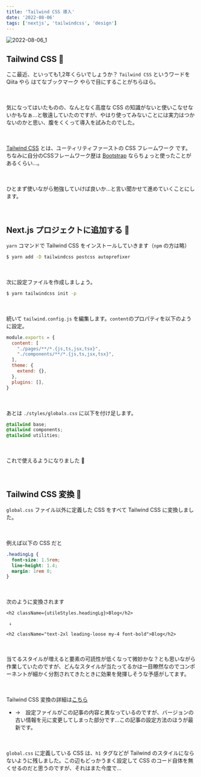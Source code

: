 ```yaml
---
title: 'Tailwind CSS 導入'
date: '2022-08-06'
tags: ['nextjs', 'tailwindcss', 'design']
---
```



![2022-08-06_1](/images/posts/2022-08-06/2022-08-06_1.png)

## Tailwind CSS 🎐
ここ最近、といっても1,2年くらいでしょうか？ `Tailwind CSS` というワードを Qiita やら はてなブックマーク やらで目にすることがちらほら。  

　

気になってはいたものの、なんとなく高度な CSS の知識がないと使いこなせないかもなぁ...と敬遠していたのですが、やはり使ってみないことには実力はつかないのかと思い、腹をくくって導入を試みたのでした。

　

[Tailwind CSS](https://tailwindcss.com/) とは、ユーティリティファーストの CSS フレームワーク です。ちなみに自分のCSSフレームワーク歴は [Bootstrap](https://getbootstrap.com/) ならちょっと使ったことがあるくらい...。

　

ひとまず使いながら勉強していけば良いか...と言い聞かせて進めていくことにします。

　

## Next.js プロジェクトに追加する 💫
`yarn` コマンドで Tailwind CSS をインストールしていきます（`npm` の方は略）

```bash
$ yarn add -D tailwindcss postcss autoprefixer
```

　

次に設定ファイルを作成しましょう。

```bash
$ yarn tailwindcss init -p
```

　

続いて `tailwind.config.js` を編集します。`content`のプロパティを以下のように設定。

```javascript
module.exports = {
  content: [
    "./pages/**/*.{js,ts,jsx,tsx}",
    "./components/**/*.{js,ts,jsx,tsx}",
  ],
  theme: {
    extend: {},
  },
  plugins: [],
}
```

　

あとは `./styles/globals.css` に以下を付け足します。

```css
@tailwind base;
@tailwind components;
@tailwind utilities;
```


　

これで使えるようになりました 🎉

　

## Tailwind CSS 変換 🔨
`global.css` ファイル以外に定義した CSS をすべて Tailwind CSS に変換しました。

　

例えば以下の CSS だと

```css
.headingLg {
  font-size: 1.5rem;
  line-height: 1.4;
  margin: 1rem 0;
}
```

　

次のように変換されます

```tsx
<h2 className={utileStyles.headingLg}>Blog</h2>

 ↓

<h2 className="text-2xl leading-loose my-4 font-bold">Blog</h2>
```

　

当てるスタイルが増えると要素の可読性が低くなって微妙かな？とも思いながら作業していたのですが、どんなスタイルが当たってるかは一目瞭然なのでコンポーネントが細かく分割されてきたときに効果を発揮しそうな予感がしてます。

　

Tailwind CSS 変換の詳細は[こちら](https://github.com/moto-sbt/nextjs-blog/pull/35/files)  
- →　設定ファイルがこの記事の内容と異なっているのですが、バージョンの古い情報を元に変更してしまった部分です...この記事の設定方法のほうが最新です。

　

`global.css` に定義している CSS は、`h1` タグなどが Tailwind のスタイルにならないように残しました。この辺もどっかうまく設定して CSS のコード自体を無くせるのだと思うのですが、それはまた今度で...
